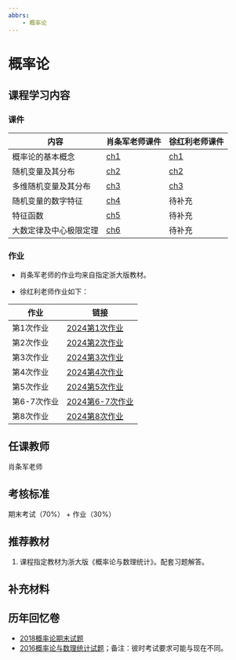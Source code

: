 ```yaml
---
abbrs:
    - 概率论
---
```


# 概率论

## 课程学习内容

### 课件
| 内容                 | 肖条军老师课件                             | 徐红利老师课件                     |
|----------------------|------------------------------------------|------------------------------------|
| 概率论的基本概念     | [ch1](第1章概率论的基本概念.pdf)           | [ch1](第1章概率论的基本概念x.pdf)  |
| 随机变量及其分布     | [ch2](第2章随机变量及其分布.pdf)           | [ch2](第2章随机变量及其分布x.pdf)  |
| 多维随机变量及其分布 | [ch3](第3章多维随机变量及其分布.pdf)       | [ch3](第3章多维随机变量及其分布x.pdf) |
| 随机变量的数字特征   | [ch4](第4章随机变量的数字特征.pdf)        | 待补充                            |
| 特征函数             | [ch5](第5章特征函数.pdf)                  | 待补充                            |
| 大数定律及中心极限定理 | [ch6](第6章大数定律及中心极限定理.pdf)  | 待补充                            |


### 作业
- 肖条军老师的作业均来自指定浙大版教材。

- 徐红利老师作业如下：

| 作业             | 链接                                                                                  |
|------------------|---------------------------------------------------------------------------------------|
| 第1次作业        | [2024第1次作业](2024第1次作业.pdf)                       |
| 第2次作业        | [2024第2次作业](2024第2次作业.pdf)                       |
| 第3次作业        | [2024第3次作业](2024第3次作业.pdf)                       |
| 第4次作业        | [2024第4次作业](2024第4次作业.pdf)                       |
| 第5次作业        | [2024第5次作业](2024第5次作业.pdf)                       |
| 第6-7次作业      | [2024第6-7次作业](2024第6-7次作业.pdf)                   |
| 第8次作业        | [2024第8次作业](2024第8次作业.pdf)                       |

## 任课教师
肖条军老师

## 考核标准
期末考试（70%） + 作业（30%）


## 推荐教材

1. 课程指定教材为浙大版《概率论与数理统计》。配套习题解答。

## 补充材料



## 历年回忆卷

- [2018概率论期末试题](概率论A试题2018.pdf)
- [2016概率论与数理统计试题](概率论与数理统计试卷A2016.pdf)；备注：彼时考试要求可能与现在不同。